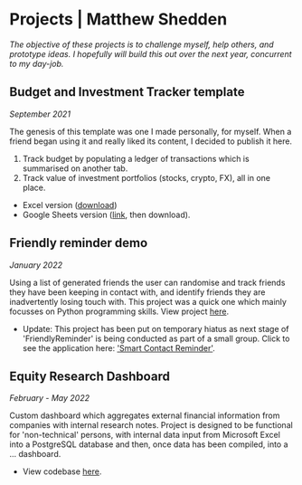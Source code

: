 # Projects | Matthew Shedden
*The objective of these projects is to challenge myself, help others, and prototype ideas. I hopefully will build this out over the next year, concurrent to my day-job.*

## Budget and Investment Tracker template

*September 2021*

The genesis of this template was one I made personally, for myself. When a friend began using it and really liked its content, I decided to publish it here.
1. Track budget by populating a ledger of transactions which is summarised on another tab.
2. Track value of investment portfolios (stocks, crypto, FX), all in one place.

- Excel version ([download](https://github.com/mshedededen/Portfolio/blob/main/Mini-projects/Budget%20and%20investments%20tracker.xlsx))
- Google Sheets version ([link](https://docs.google.com/spreadsheets/d/1ZtW-rv4yWclV5hM-VKQsa1tGJR2S9TNtOImD2AWjgpQ/edit?usp=sharing), then download).

## Friendly reminder demo

*January 2022*

Using a list of generated friends the user can randomise and track friends they have been keeping in contact with, and identify friends they are inadvertently losing touch with. This project was a quick one which mainly focusses on Python programming skills. View project [here](https://github.com/mshedededen/Portfolio/tree/main/Mini-projects/FriendlyReminder).

- Update: This project has been put on temporary hiatus as next stage of 'FriendlyReminder' is being conducted as part of a small group. Click to see the application here: ['Smart Contact Reminder'](https://play.google.com/store/apps/details?id=me.barta.stayintouch&hl=en_GB&gl=US).

## Equity Research Dashboard

*February - May 2022*

Custom dashboard which aggregates external financial information from companies with internal research notes. Project is designed to be functional for 'non-technical' persons, with internal data input from Microsoft Excel into a PostgreSQL database and then, once data has been compiled, into a ... dashboard.

- View codebase [here](https://github.com/mshedededen/Portfolio/tree/main/Mini-projects/Equity%20research%20dashboard).
